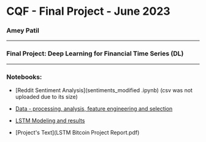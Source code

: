 # CQF - Final Project -  June 2023


### Amey Patil
---
### Final Project: Deep Learning for Financial Time Series (DL)
---

### Notebooks:

* [Reddit Sentiment Analysis](sentiments_modified .ipynb) (csv was not uploaded due to its size)

* [Data - processing, analysis, feature engineering and selection](processing_EDA_modified.ipynb)

* [LSTM Modeling and results](DL_modified.ipynb)


* [Project's Text](LSTM Bitcoin Project Report.pdf) 


